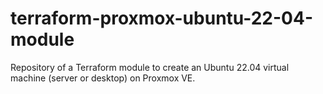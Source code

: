 # terraform-proxmox-ubuntu-22-04-module
Repository of a Terraform module to create an Ubuntu 22.04 virtual machine (server or desktop) on Proxmox VE.

